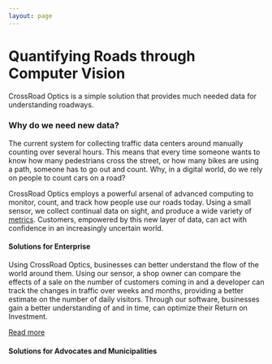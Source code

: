 ```yaml
---
layout: page
---
```


# Quantifying Roads through Computer Vision

CrossRoad Optics is a simple solution that provides much needed data for understanding roadways. 

### Why do we need new data?

The current system for collecting traffic data centers around manually counting over several hours. This means that every time someone wants to know how many pedestrians cross the street, or how many bikes are using a path, someone has to go out and count. Why, in a digital world, do we rely on people to count cars on a road? 

CrossRoad Optics employs a powerful arsenal of advanced computing to monitor, count, and track how people use our roads today. Using a small sensor, we collect continual data on sight, and produce a wide variety of [metrics](/metrics/). Customers, empowered by this new layer of data, can act with confidence in an increasingly uncertain world.

#### Solutions for Enterprise

Using CrossRoad Optics, businesses can better understand the flow of the world around them. Using our sensor, a shop owner can compare the effects of a sale on the number of customers coming in and a developer can track the changes in traffic over weeks and months, providing a better estimate on the number of daily visitors. Through our software, businesses gain a better understanding of and in time, can optimize their Return on Investment. 

[Read more](/enterprise/)

#### Solutions for Advocates and Municipalities

